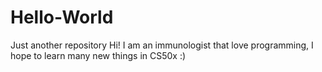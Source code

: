 # Hello-World
Just another repository
Hi!
I am an immunologist that love programming,
I hope to learn many new things in CS50x :)
